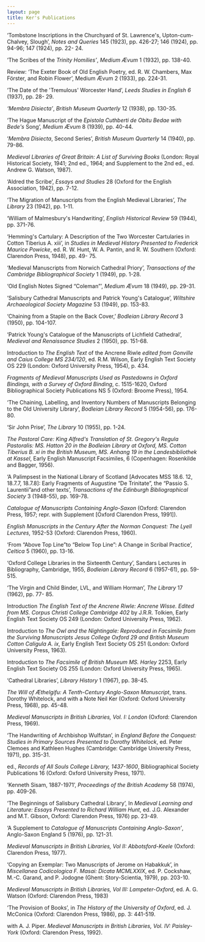 ```yaml
---
layout: page
title: Ker's Publications
---
```


‘Tombstone Inscriptions in the Churchyard of St. Lawrence's, Upton-cum-Chalvey,
Slough’, *Notes and Queries* 145 (1923), pp. 426-27; 146 (1924), pp. 94-96; 147 (1924), pp. 22-
24.

‘The Scribes of the *Trinity Homilies’*, *Medium Ævum* 1 (1932), pp. 138-40.

Review: ‘The Exeter Book of Old English Poetry, ed. R. W. Chambers, Max Förster, and Robin Flower’, Medium Ævum 2 (1933), pp. 224-31.

‘The Date of the 'Tremulous' Worcester Hand’, *Leeds Studies in English 6* (1937), pp. 28-
29.

*‘Membra Disiecta’*, *British Museum Quarterly* 12 (1938), pp. 130-35.

‘The Hague Manuscript of the *Epistola Cuthberti de Obitu Bedae with Bede's*
Song’, *Medium Ævum* 8 (1939), pp. 40-44.

‘*Membra Disiecta*, Second Series’, *British Museum Quarterly* 14 (1940), pp. 79-86.

*Medieval Libraries of Great Britain: A List of Surviving Books* (London: Royal Historical
Society, 1941; 2nd ed., 1964; and Supplement to the 2nd ed., ed. Andrew G. Watson,
1987).

‘Aldred the Scribe’, *Essays and Studies* 28 (Oxford for the English Association, 1942), pp.
7-12.

‘The Migration of Manuscripts from the English Medieval Libraries’, *The Library* 23
(1942), pp. 1-11.

‘William of Malmesbury's Handwriting’, *English Historical Review* 59 (1944), pp. 371-76.

‘Hemming's Cartulary: A Description of the Two Worcester Cartularies in Cotton
Tiberius A. xiii’, in *Studies in Medieval History Presented to Frederick Maurice Powicke*, ed.
R. W. Hunt, W. A. Pantin, and R. W. Southern (Oxford: Clarendon Press, 1948), pp. 49-
75.

‘Medieval Manuscripts from Norwich Cathedral Priory’, *Transactions of the Cambridge
Bibliographical Society* 1 (1949), pp. 1-28.

‘Old English Notes Signed “Coleman”’, *Medium Ævum* 18 (1949), pp. 29-31.

‘Salisbury Cathedral Manuscripts and Patrick Young's Catalogue’, *Wiltshire
Archaeological Society Magazine* 53 (1949), pp. 153-83.

‘Chaining from a Staple on the Back Cover,’ *Bodleian Library Record* 3 (1950), pp. 104-107.

‘Patrick Young's Catalogue of the Manuscripts of Lichfield Cathedral’, *Medieval and
Renaissance Studies* 2 (1950), pp. 151-68.

Introduction to *The English Text* of the Ancrene Riwle *edited from Gonville and Caius
College MS 234/120*, ed. R.M. Wilson, Early English Text Society OS 229 (London: Oxford
University Press, 1954), p. 434.

*Fragments of Medieval Manuscripts Used as Pastedowns in Oxford Bindings, with a Survey of
Oxford Binding*, c. 1515-1620, Oxford Bibliographical Society Publications NS 5 (Oxford:
Broome Press), 1954.

‘The Chaining, Labelling, and Inventory Numbers of Manuscripts Belonging to the Old
University Library’, *Bodleian Library Record* 5 (1954-56), pp. 176-80.

‘Sir John Prise’, *The Library* 10 (1955), pp. 1-24.

*The Pastoral Care: King Alfred's Translation of St. Gregory's Regula Pastoralis: MS. Hatton 20
in the Bodleian Library at Oxford, MS. Cotton Tiberius B. xi in the British Museum, MS.
Anhang 19 in the Landesbibliothek at Kassel*, Early English Manuscript Facsimiles, 6
(Copenhagen: Rosenkilde and Bagger, 1956).

‘A Palimpsest in the National Library of Scotland [Advocates MSS 18.6. 12, 18.7.7,
18.7.8]: Early Fragments of Augustine “De Trinitate”, the “Passio S. Laurentii”and other
texts’, *Transactions of the Edinburgh Bibliographical Society* 3 (1948-55), pp. 169-78.

*Catalogue of Manuscripts Containing Anglo-Saxon* (Oxford: Clarendon Press, 1957; repr.
with Supplement [Oxford Clarendon Press, 1991]).

*English Manuscripts in the Century After the Norman Conquest: The Lyell Lectures*, 1952-53
(Oxford: Clarendon Press, 1960).

‘From “Above Top Line”to “Below Top Line”: A Change in Scribal Practice’, *Celtica* 5
(1960), pp. 13-16.

‘Oxford College Libraries in the Sixteenth Century’, Sandars Lectures in Bibliography,
Cambridge, 1955, *Bodleian Library Record* 6 (1957-61), pp. 59-515.

‘The Virgin and Child Binder, LVL, and William Horman’, *The Library* 17 (1962), pp. 77-
85.

Introduction *The English Text of the Ancrene Riwle: Ancrene Wisse. Edited from MS. Corpus
Christi College Cambridge 402* by J.R.R. Tolkien, Early English Text Society OS 249
(London: Oxford University Press, 1962).

Introduction to *The Owl and the Nightingale: Reproduced in Facsimile from the Surviving
Manuscripts Jesus College Oxford 29 and British Museum Cotton Caligula A. ix*, Early
English Text Society OS 251 (London: Oxford University Press, 1963).

Introduction to *The Facsimile of British Museum MS. Harley* 2253, Early English Text
Society OS 255 (London: Oxford University Press, 1965).

‘Cathedral Libraries’, *Library History* 1 (1967), pp. 38-45.

*The Will of Æthelgifu: A Tenth-Century Anglo-Saxon Manuscript*, trans. Dorothy Whitelock,
and with a Note Neil Ker (Oxford: Oxford University Press, 1968), pp. 45-48.

*Medieval Manuscripts in British Libraries, Vol. I: London* (Oxford: Clarendon Press, 1969).

‘The Handwriting of Archbishop Wulfstan’, in *England Before the Conquest: Studies in
Primary Sources Presented to Dorothy Whitelock*, ed. Peter Clemoes and Kathleen Hughes
(Cambridge: Cambridge University Press, 1971), pp. 315-31.

ed., *Records of All Souls College Library, 1437-1600*, Bibliographical Society Publications 16
(Oxford: Oxford University Press, 1971).

‘Kenneth Sisam, 1887-1971’, *Proceedings of the British Academy* 58 (1974), pp. 409-26.

‘The Beginnings of Salisbury Cathedral Library’, In *Medieval Learning and Literature:
Essays Presented to Richard William Hunt*, ed. J.G. Alexander and M.T. Gibson, Oxford:
Clarendon Press, 1976) pp. 23-49.

‘A Supplement to *Catalogue of Manuscripts Containing Anglo-Saxon’*, Anglo-Saxon
England 5 (1976), pp. 121-31.

*Medieval Manuscripts in British Libraries, Vol II: Abbotsford-Keele* (Oxford: Clarendon
Press, 1977).

‘Copying an Exemplar: Two Manuscripts of Jerome on Habakkuk’, in *Miscellanea
Codicologica F. Masai: Dicata MCMLXXIX*, ed. P. Cockshaw, M.-C. Garand, and P.
Jodogne (Ghent: Story-Scientia, 1979), pp. 203-10.

*Medieval Manuscripts in British Libraries, Vol III: Lampeter-Oxford*, ed. A. G. Watson
(Oxford: Clarendon Press, 1983)

‘The Provision of Books’, in *The History of the University of Oxford*, ed. J. McConica
(Oxford: Clarendon Press, 1986), pp. 3: 441-519.

with A. J. Piper. *Medieval Manuscripts in British Libraries, Vol. IV: Paisley-York* (Oxford:
Clarendon Press, 1992).